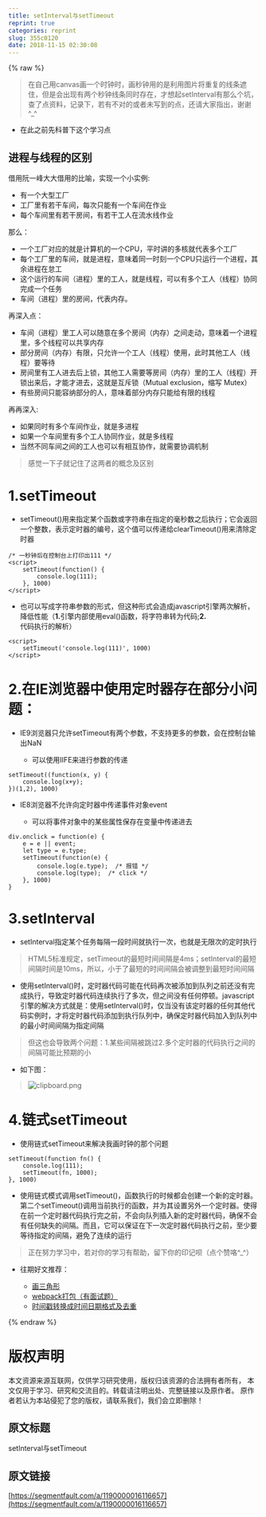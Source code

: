 ```yaml
---
title: setInterval与setTimeout
reprint: true
categories: reprint
slug: 355c0120
date: 2018-11-15 02:30:08
---
```


{% raw %}
<blockquote>&#x5728;&#x81EA;&#x5DF1;&#x7528;canvas&#x753B;&#x4E00;&#x4E2A;&#x65F6;&#x949F;&#x65F6;&#xFF0C;&#x753B;&#x79D2;&#x949F;&#x7528;&#x7684;&#x662F;&#x5229;&#x7528;&#x56FE;&#x7247;&#x5C06;&#x91CD;&#x590D;&#x7684;&#x7EBF;&#x6761;&#x906E;&#x4F4F;&#xFF0C;&#x4F46;&#x662F;&#x4F1A;&#x51FA;&#x73B0;&#x6709;&#x4E24;&#x4E2A;&#x79D2;&#x949F;&#x7EBF;&#x6761;&#x540C;&#x65F6;&#x5B58;&#x5728;&#xFF0C;&#x624D;&#x60F3;&#x8D77;setInterval&#x6709;&#x90A3;&#x4E48;&#x4E2A;&#x5751;&#xFF0C;&#x67E5;&#x4E86;&#x70B9;&#x8D44;&#x6599;&#xFF0C;&#x8BB0;&#x5F55;&#x4E0B;&#xFF0C;&#x82E5;&#x6709;&#x4E0D;&#x5BF9;&#x7684;&#x6216;&#x8005;&#x672A;&#x5199;&#x5230;&#x7684;&#x70B9;&#xFF0C;&#x8FD8;&#x8BF7;&#x5927;&#x5BB6;&#x6307;&#x51FA;&#xFF0C;&#x8C22;&#x8C22;^_^</blockquote><ul><li>&#x5728;&#x6B64;&#x4E4B;&#x524D;&#x5148;&#x79D1;&#x666E;&#x4E0B;&#x8FD9;&#x4E2A;&#x5B66;&#x4E60;&#x70B9;</li></ul><h2>&#x8FDB;&#x7A0B;&#x4E0E;&#x7EBF;&#x7A0B;&#x7684;&#x533A;&#x522B;</h2><p>&#x501F;&#x7528;&#x962E;&#x4E00;&#x5CF0;&#x5927;&#x5927;&#x501F;&#x7528;&#x7684;&#x6BD4;&#x55BB;&#xFF0C;&#x5B9E;&#x73B0;&#x4E00;&#x4E2A;&#x5C0F;&#x5B9E;&#x4F8B;:</p><ul><li>&#x6709;&#x4E00;&#x4E2A;&#x5927;&#x578B;&#x5DE5;&#x5382;</li><li>&#x5DE5;&#x5382;&#x91CC;&#x6709;&#x82E5;&#x5E72;&#x8F66;&#x95F4;&#xFF0C;&#x6BCF;&#x6B21;&#x53EA;&#x80FD;&#x6709;&#x4E00;&#x4E2A;&#x8F66;&#x95F4;&#x5728;&#x4F5C;&#x4E1A;</li><li>&#x6BCF;&#x4E2A;&#x8F66;&#x95F4;&#x91CC;&#x6709;&#x82E5;&#x5E72;&#x623F;&#x95F4;&#xFF0C;&#x6709;&#x82E5;&#x5E72;&#x5DE5;&#x4EBA;&#x5728;&#x6D41;&#x6C34;&#x7EBF;&#x4F5C;&#x4E1A;</li></ul><p>&#x90A3;&#x4E48;&#xFF1A;</p><ul><li>&#x4E00;&#x4E2A;&#x5DE5;&#x5382;&#x5BF9;&#x5E94;&#x7684;&#x5C31;&#x662F;&#x8BA1;&#x7B97;&#x673A;&#x7684;&#x4E00;&#x4E2A;CPU&#xFF0C;&#x5E73;&#x65F6;&#x8BB2;&#x7684;&#x591A;&#x6838;&#x5C31;&#x4EE3;&#x8868;&#x591A;&#x4E2A;&#x5DE5;&#x5382;</li><li>&#x6BCF;&#x4E2A;&#x5DE5;&#x5382;&#x91CC;&#x7684;&#x8F66;&#x95F4;&#xFF0C;&#x5C31;&#x662F;&#x8FDB;&#x7A0B;&#xFF0C;&#x610F;&#x5473;&#x7740;&#x540C;&#x4E00;&#x65F6;&#x523B;&#x4E00;&#x4E2A;CPU&#x53EA;&#x8FD0;&#x884C;&#x4E00;&#x4E2A;&#x8FDB;&#x7A0B;&#xFF0C;&#x5176;&#x4F59;&#x8FDB;&#x7A0B;&#x5728;&#x6020;&#x5DE5;</li><li>&#x8FD9;&#x4E2A;&#x8FD0;&#x884C;&#x7684;&#x8F66;&#x95F4;&#xFF08;&#x8FDB;&#x7A0B;&#xFF09;&#x91CC;&#x7684;&#x5DE5;&#x4EBA;&#xFF0C;&#x5C31;&#x662F;&#x7EBF;&#x7A0B;&#xFF0C;&#x53EF;&#x4EE5;&#x6709;&#x591A;&#x4E2A;&#x5DE5;&#x4EBA;&#xFF08;&#x7EBF;&#x7A0B;&#xFF09;&#x534F;&#x540C;&#x5B8C;&#x6210;&#x4E00;&#x4E2A;&#x4EFB;&#x52A1;</li><li>&#x8F66;&#x95F4;&#xFF08;&#x8FDB;&#x7A0B;&#xFF09;&#x91CC;&#x7684;&#x623F;&#x95F4;&#xFF0C;&#x4EE3;&#x8868;&#x5185;&#x5B58;&#x3002;</li></ul><p>&#x518D;&#x6DF1;&#x5165;&#x70B9;&#xFF1A;</p><ul><li>&#x8F66;&#x95F4;&#xFF08;&#x8FDB;&#x7A0B;&#xFF09;&#x91CC;&#x5DE5;&#x4EBA;&#x53EF;&#x4EE5;&#x968F;&#x610F;&#x5728;&#x591A;&#x4E2A;&#x623F;&#x95F4;&#xFF08;&#x5185;&#x5B58;&#xFF09;&#x4E4B;&#x95F4;&#x8D70;&#x52A8;&#xFF0C;&#x610F;&#x5473;&#x7740;&#x4E00;&#x4E2A;&#x8FDB;&#x7A0B;&#x91CC;&#xFF0C;&#x591A;&#x4E2A;&#x7EBF;&#x7A0B;&#x53EF;&#x4EE5;&#x5171;&#x4EAB;&#x5185;&#x5B58;</li><li>&#x90E8;&#x5206;&#x623F;&#x95F4;&#xFF08;&#x5185;&#x5B58;&#xFF09;&#x6709;&#x9650;&#xFF0C;&#x53EA;&#x5141;&#x8BB8;&#x4E00;&#x4E2A;&#x5DE5;&#x4EBA;&#xFF08;&#x7EBF;&#x7A0B;&#xFF09;&#x4F7F;&#x7528;&#xFF0C;&#x6B64;&#x65F6;&#x5176;&#x4ED6;&#x5DE5;&#x4EBA;&#xFF08;&#x7EBF;&#x7A0B;&#xFF09;&#x8981;&#x7B49;&#x5F85;</li><li>&#x623F;&#x95F4;&#x91CC;&#x6709;&#x5DE5;&#x4EBA;&#x8FDB;&#x53BB;&#x540E;&#x4E0A;&#x9501;&#xFF0C;&#x5176;&#x4ED6;&#x5DE5;&#x4EBA;&#x9700;&#x8981;&#x7B49;&#x623F;&#x95F4;&#xFF08;&#x5185;&#x5B58;&#xFF09;&#x91CC;&#x7684;&#x5DE5;&#x4EBA;&#xFF08;&#x7EBF;&#x7A0B;&#xFF09;&#x5F00;&#x9501;&#x51FA;&#x6765;&#x540E;&#xFF0C;&#x624D;&#x80FD;&#x624D;&#x8FDB;&#x53BB;&#xFF0C;&#x8FD9;&#x5C31;&#x662F;&#x4E92;&#x65A5;&#x9501;&#xFF08;Mutual exclusion&#xFF0C;&#x7F29;&#x5199; Mutex&#xFF09;</li><li>&#x6709;&#x4E9B;&#x623F;&#x95F4;&#x53EA;&#x80FD;&#x5BB9;&#x7EB3;&#x90E8;&#x5206;&#x7684;&#x4EBA;&#xFF0C;&#x610F;&#x5473;&#x7740;&#x90E8;&#x5206;&#x5185;&#x5B58;&#x53EA;&#x80FD;&#x7ED9;&#x6709;&#x9650;&#x7684;&#x7EBF;&#x7A0B;</li></ul><p>&#x518D;&#x518D;&#x6DF1;&#x5165;:</p><ul><li>&#x5982;&#x679C;&#x540C;&#x65F6;&#x6709;&#x591A;&#x4E2A;&#x8F66;&#x95F4;&#x4F5C;&#x4E1A;&#xFF0C;&#x5C31;&#x662F;&#x591A;&#x8FDB;&#x7A0B;</li><li>&#x5982;&#x679C;&#x4E00;&#x4E2A;&#x8F66;&#x95F4;&#x91CC;&#x6709;&#x591A;&#x4E2A;&#x5DE5;&#x4EBA;&#x534F;&#x540C;&#x4F5C;&#x4E1A;&#xFF0C;&#x5C31;&#x662F;&#x591A;&#x7EBF;&#x7A0B;</li><li>&#x5F53;&#x7136;&#x4E0D;&#x540C;&#x8F66;&#x95F4;&#x4E4B;&#x95F4;&#x7684;&#x5DE5;&#x4EBA;&#x4E5F;&#x53EF;&#x4EE5;&#x6709;&#x76F8;&#x4E92;&#x534F;&#x4F5C;&#xFF0C;&#x5C31;&#x9700;&#x8981;&#x534F;&#x8C03;&#x673A;&#x5236;</li></ul><blockquote>&#x611F;&#x89C9;&#x4E00;&#x4E0B;&#x5B50;&#x5C31;&#x8BB0;&#x4F4F;&#x4E86;&#x8FD9;&#x4E24;&#x8005;&#x7684;&#x6982;&#x5FF5;&#x53CA;&#x533A;&#x522B;</blockquote><h1>1.setTimeout</h1><ul><li>setTimeout()&#x7528;&#x6765;&#x6307;&#x5B9A;&#x67D0;&#x4E2A;&#x51FD;&#x6570;&#x6216;&#x5B57;&#x7B26;&#x4E32;&#x5728;&#x6307;&#x5B9A;&#x7684;&#x6BEB;&#x79D2;&#x6570;&#x4E4B;&#x540E;&#x6267;&#x884C;&#xFF1B;&#x5B83;&#x4F1A;&#x8FD4;&#x56DE;&#x4E00;&#x4E2A;&#x6574;&#x6570;&#xFF0C;&#x8868;&#x793A;&#x5B9A;&#x65F6;&#x5668;&#x7684;&#x7F16;&#x53F7;&#xFF0C;&#x8FD9;&#x4E2A;&#x503C;&#x53EF;&#x4EE5;&#x4F20;&#x9012;&#x7ED9;clearTimeout()&#x7528;&#x6765;&#x6E05;&#x9664;&#x5B9A;&#x65F6;&#x5668;</li></ul><pre><code>/* &#x4E00;&#x79D2;&#x949F;&#x540E;&#x5728;&#x63A7;&#x5236;&#x53F0;&#x4E0A;&#x6253;&#x5370;&#x51FA;111 */
&lt;script&gt;
    setTimeout(function() {
        console.log(111);
    }, 1000)
&lt;/script&gt;</code></pre><ul><li>&#x4E5F;&#x53EF;&#x4EE5;&#x5199;&#x6210;&#x5B57;&#x7B26;&#x4E32;&#x53C2;&#x6570;&#x7684;&#x5F62;&#x5F0F;&#xFF0C;&#x4F46;&#x8FD9;&#x79CD;&#x5F62;&#x5F0F;&#x4F1A;&#x9020;&#x6210;javascript&#x5F15;&#x64CE;&#x4E24;&#x6B21;&#x89E3;&#x6790;&#xFF0C;&#x964D;&#x4F4E;&#x6027;&#x80FD;&#xFF08;<strong>1.</strong>&#x5F15;&#x64CE;&#x5185;&#x90E8;&#x4F7F;&#x7528;eval()&#x51FD;&#x6570;&#xFF0C;&#x5C06;&#x5B57;&#x7B26;&#x4E32;&#x8F6C;&#x4E3A;&#x4EE3;&#x7801;;<strong>2.</strong>&#x4EE3;&#x7801;&#x6267;&#x884C;&#x7684;&#x89E3;&#x6790;&#xFF09;</li></ul><pre><code>&lt;script&gt;
    setTimeout(&apos;console.log(111)&apos;, 1000)
&lt;/script&gt;</code></pre><h1>2.&#x5728;IE&#x6D4F;&#x89C8;&#x5668;&#x4E2D;&#x4F7F;&#x7528;&#x5B9A;&#x65F6;&#x5668;&#x5B58;&#x5728;&#x90E8;&#x5206;&#x5C0F;&#x95EE;&#x9898;&#xFF1A;</h1><ul><li><p>IE9&#x6D4F;&#x89C8;&#x5668;&#x53EA;&#x5141;&#x8BB8;setTimeout&#x6709;&#x4E24;&#x4E2A;&#x53C2;&#x6570;&#xFF0C;&#x4E0D;&#x652F;&#x6301;&#x66F4;&#x591A;&#x7684;&#x53C2;&#x6570;&#xFF0C;&#x4F1A;&#x5728;&#x63A7;&#x5236;&#x53F0;&#x8F93;&#x51FA;NaN</p><ul><li>&#x53EF;&#x4EE5;&#x4F7F;&#x7528;IIFE&#x6765;&#x8FDB;&#x884C;&#x53C2;&#x6570;&#x7684;&#x4F20;&#x9012;</li></ul></li></ul><pre><code>setTimeout((function(x, y) {
    console.log(x+y);
})(1,2), 1000)</code></pre><ul><li><p>IE8&#x6D4F;&#x89C8;&#x5668;&#x4E0D;&#x5141;&#x8BB8;&#x5411;&#x5B9A;&#x65F6;&#x5668;&#x4E2D;&#x4F20;&#x9012;&#x4E8B;&#x4EF6;&#x5BF9;&#x8C61;event</p><ul><li>&#x53EF;&#x4EE5;&#x5C06;&#x4E8B;&#x4EF6;&#x5BF9;&#x8C61;&#x4E2D;&#x7684;&#x67D0;&#x4E9B;&#x5C5E;&#x6027;&#x4FDD;&#x5B58;&#x5728;&#x53D8;&#x91CF;&#x4E2D;&#x4F20;&#x9012;&#x8FDB;&#x53BB;</li></ul></li></ul><pre><code>div.onclick = function(e) {
    e = e || event;
    let type = e.type;
    setTimeout(function(e) {
        console.log(e.type);  /* &#x62A5;&#x9519; */
        console.log(type);  /* click */
    }, 1000)
}</code></pre><h1>3.setInterval</h1><ul><li>setInterval&#x6307;&#x5B9A;&#x67D0;&#x4E2A;&#x4EFB;&#x52A1;&#x6BCF;&#x9694;&#x4E00;&#x6BB5;&#x65F6;&#x95F4;&#x5C31;&#x6267;&#x884C;&#x4E00;&#x6B21;&#xFF0C;&#x4E5F;&#x5C31;&#x662F;&#x65E0;&#x9650;&#x6B21;&#x7684;&#x5B9A;&#x65F6;&#x6267;&#x884C;</li></ul><blockquote>HTML5&#x6807;&#x51C6;&#x89C4;&#x5B9A;&#xFF0C;setTimeout&#x7684;&#x6700;&#x77ED;&#x65F6;&#x95F4;&#x95F4;&#x9694;&#x662F;4ms&#xFF1B;setInterval&#x7684;&#x6700;&#x77ED;&#x95F4;&#x9694;&#x65F6;&#x95F4;&#x662F;10ms&#xFF0C;&#x6240;&#x4EE5;&#xFF0C;&#x5C0F;&#x4E8E;&#x4E86;&#x6700;&#x77ED;&#x7684;&#x65F6;&#x95F4;&#x95F4;&#x9694;&#x4F1A;&#x88AB;&#x8C03;&#x6574;&#x5230;&#x6700;&#x77ED;&#x65F6;&#x95F4;&#x95F4;&#x9694;</blockquote><ul><li>&#x4F7F;&#x7528;setInterval()&#x65F6;&#xFF0C;&#x5B9A;&#x65F6;&#x5668;&#x4EE3;&#x7801;&#x53EF;&#x80FD;&#x5728;&#x4EE3;&#x7801;&#x518D;&#x6B21;&#x88AB;&#x6DFB;&#x52A0;&#x5230;&#x961F;&#x5217;&#x4E4B;&#x524D;&#x8FD8;&#x6CA1;&#x6709;&#x5B8C;&#x6210;&#x6267;&#x884C;&#xFF0C;&#x5BFC;&#x81F4;&#x5B9A;&#x65F6;&#x5668;&#x4EE3;&#x7801;&#x8FDE;&#x7EED;&#x6267;&#x884C;&#x4E86;&#x591A;&#x6B21;&#xFF0C;&#x4F46;&#x4E4B;&#x95F4;&#x6CA1;&#x6709;&#x4EFB;&#x4F55;&#x505C;&#x987F;&#x3002;javascript&#x5F15;&#x64CE;&#x7684;&#x89E3;&#x51B3;&#x65B9;&#x5F0F;&#x5C31;&#x662F;&#xFF1A;&#x4F7F;&#x7528;setInterval()&#x65F6;&#xFF0C;&#x4EC5;&#x5F53;&#x6CA1;&#x6709;&#x8BE5;&#x5B9A;&#x65F6;&#x5668;&#x7684;&#x4EFB;&#x4F55;&#x5176;&#x4ED6;&#x4EE3;&#x7801;&#x5B9E;&#x4F8B;&#x65F6;&#xFF0C;&#x624D;&#x5C06;&#x5B9A;&#x65F6;&#x5668;&#x4EE3;&#x7801;&#x6DFB;&#x52A0;&#x5230;&#x6267;&#x884C;&#x961F;&#x5217;&#x4E2D;&#xFF0C;&#x786E;&#x4FDD;&#x5B9A;&#x65F6;&#x5668;&#x4EE3;&#x7801;&#x52A0;&#x5165;&#x5230;&#x961F;&#x5217;&#x4E2D;&#x7684;&#x6700;&#x5C0F;&#x65F6;&#x95F4;&#x95F4;&#x9694;&#x4E3A;&#x6307;&#x5B9A;&#x95F4;&#x9694;</li></ul><blockquote>&#x4F46;&#x8FD9;&#x4E5F;&#x4F1A;&#x5BFC;&#x81F4;&#x4E24;&#x4E2A;&#x95EE;&#x9898;&#xFF1A;1.&#x67D0;&#x4E9B;&#x95F4;&#x9694;&#x88AB;&#x8DF3;&#x8FC7;2.&#x591A;&#x4E2A;&#x5B9A;&#x65F6;&#x5668;&#x7684;&#x4EE3;&#x7801;&#x6267;&#x884C;&#x4E4B;&#x95F4;&#x7684;&#x95F4;&#x9694;&#x53EF;&#x80FD;&#x6BD4;&#x9884;&#x671F;&#x7684;&#x5C0F;</blockquote><ul><li>&#x5982;&#x4E0B;&#x56FE;&#xFF1A;</li></ul><blockquote><span class="img-wrap"><img data-src="/img/bVbfMOy?w=558&amp;h=239" src="https://static.alili.tech/img/bVbfMOy?w=558&amp;h=239" alt="clipboard.png" title="clipboard.png"></span></blockquote><h1>4.&#x94FE;&#x5F0F;setTimeout</h1><ul><li>&#x4F7F;&#x7528;&#x94FE;&#x5F0F;setTimeout&#x6765;&#x89E3;&#x51B3;&#x6211;&#x753B;&#x65F6;&#x949F;&#x7684;&#x90A3;&#x4E2A;&#x95EE;&#x9898;</li></ul><pre><code>setTimeout(function fn() {
    console.log(111);
    setTimeout(fn, 1000);
}, 1000)</code></pre><ul><li>&#x4F7F;&#x7528;&#x94FE;&#x5F0F;&#x6A21;&#x5F0F;&#x8C03;&#x7528;setTimeout()&#xFF0C;&#x51FD;&#x6570;&#x6267;&#x884C;&#x7684;&#x65F6;&#x5019;&#x90FD;&#x4F1A;&#x521B;&#x5EFA;&#x4E00;&#x4E2A;&#x65B0;&#x7684;&#x5B9A;&#x65F6;&#x5668;&#x3002;&#x7B2C;&#x4E8C;&#x4E2A;setTimeout()&#x8C03;&#x7528;&#x5F53;&#x524D;&#x6267;&#x884C;&#x7684;&#x51FD;&#x6570;&#xFF0C;&#x5E76;&#x4E3A;&#x5176;&#x8BBE;&#x7F6E;&#x53E6;&#x5916;&#x4E00;&#x4E2A;&#x5B9A;&#x65F6;&#x5668;&#x3002;&#x4F7F;&#x5F97;&#x5728;&#x524D;&#x4E00;&#x4E2A;&#x5B9A;&#x65F6;&#x5668;&#x4EE3;&#x7801;&#x6267;&#x884C;&#x5B8C;&#x4E4B;&#x524D;&#xFF0C;&#x4E0D;&#x4F1A;&#x5411;&#x961F;&#x5217;&#x63D2;&#x5165;&#x65B0;&#x7684;&#x5B9A;&#x65F6;&#x5668;&#x4EE3;&#x7801;&#xFF0C;&#x786E;&#x4FDD;&#x4E0D;&#x4F1A;&#x6709;&#x4EFB;&#x4F55;&#x7F3A;&#x5931;&#x7684;&#x95F4;&#x9694;&#x3002;&#x800C;&#x4E14;&#xFF0C;&#x5B83;&#x53EF;&#x4EE5;&#x4FDD;&#x8BC1;&#x5728;&#x4E0B;&#x4E00;&#x6B21;&#x5B9A;&#x65F6;&#x5668;&#x4EE3;&#x7801;&#x6267;&#x884C;&#x4E4B;&#x524D;&#xFF0C;&#x81F3;&#x5C11;&#x8981;&#x7B49;&#x5F85;&#x6307;&#x5B9A;&#x7684;&#x95F4;&#x9694;&#xFF0C;&#x907F;&#x514D;&#x4E86;&#x8FDE;&#x7EED;&#x7684;&#x8FD0;&#x884C;</li></ul><blockquote>&#x6B63;&#x5728;&#x52AA;&#x529B;&#x5B66;&#x4E60;&#x4E2D;&#xFF0C;&#x82E5;&#x5BF9;&#x4F60;&#x7684;&#x5B66;&#x4E60;&#x6709;&#x5E2E;&#x52A9;&#xFF0C;&#x7559;&#x4E0B;&#x4F60;&#x7684;&#x5370;&#x8BB0;&#x5457;&#xFF08;&#x70B9;&#x4E2A;&#x8D5E;&#x54AF;^_^&#xFF09;</blockquote><ul><li><p>&#x5F80;&#x671F;&#x597D;&#x6587;&#x63A8;&#x8350;&#xFF1A;</p><ul><li><a href="https://segmentfault.com/a/1190000016082968">&#x753B;&#x4E09;&#x89D2;&#x5F62;</a></li><li><a href="https://segmentfault.com/a/1190000016068450">webpack&#x6253;&#x5305;&#xFF08;&#x6709;&#x9762;&#x8BD5;&#x9898;&#xFF09;</a></li><li><a href="https://segmentfault.com/a/1190000016068264">&#x65F6;&#x95F4;&#x6233;&#x8F6C;&#x6362;&#x6210;&#x65F6;&#x95F4;&#x65E5;&#x671F;&#x683C;&#x5F0F;&#x53CA;&#x53BB;&#x91CD;</a></li></ul></li></ul>
{% endraw %}

# 版权声明
本文资源来源互联网，仅供学习研究使用，版权归该资源的合法拥有者所有，
本文仅用于学习、研究和交流目的。转载请注明出处、完整链接以及原作者。
原作者若认为本站侵犯了您的版权，请联系我们，我们会立即删除！

## 原文标题
setInterval与setTimeout

## 原文链接
[https://segmentfault.com/a/1190000016116657](https://segmentfault.com/a/1190000016116657)

